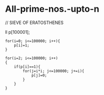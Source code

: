 # All-prime-nos.-upto-n
// SIEVE OF ERATOSTHENES

ll p[100001];
    
    for(i=0; i<=100000; i++){
        p[i]=1;
    }
    
    for(i=2; i<=100000; i++)
    {
        if(p[i]==1){
            for(j=i*i; j<=100000; j+=i){
                p[j]=0;
            }
        }
    }
    
